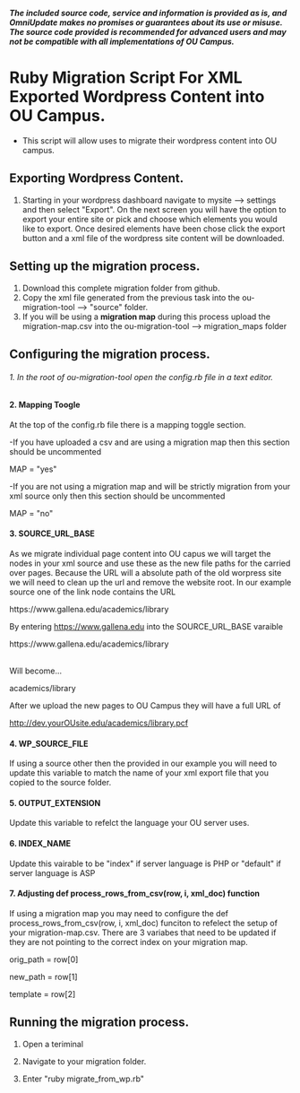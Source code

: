 ***The included source code, service and information is provided as is, and OmniUpdate makes no promises or guarantees about its use or misuse. The source code provided is recommended for advanced users and may not be compatible with all implementations of OU Campus.***

# Ruby Migration Script For XML Exported Wordpress Content into OU Campus. 
- This script will allow uses to migrate their wordpress content into OU campus. 

## Exporting Wordpress Content. 
1. Starting in your wordpress dashboard navigate to mysite --> settings and then select "Export". On the next screen you will have the option to export your entire site or pick and choose which elements you would like to export. Once desired elements have been chose click the export button and a xml file of the wordpress site content will be downloaded. 

## Setting up the migration process. 
1. Download this complete migration folder from github. 
2. Copy the xml file generated from the previous task into the ou-migration-tool --> "source" folder.
3. If you will be using a **migration map** during this process upload the migration-map.csv into the ou-migration-tool --> migration_maps folder 


## Configuring the migration process. 
###### 1. In the root of ou-migration-tool open the config.rb file in a text editor.

#### 2. Mapping Toogle

At the top of the config.rb file there is a mapping toggle section. 

-If you have uploaded a csv and are using a migration map then this section should be uncommented

MAP = "yes"

-If you are not using a migration map and will be strictly migration from your xml source only then this section should be uncommented

MAP = "no"

#### 3. SOURCE_URL_BASE
As we migrate individual page content into OU capus we will target the <link></link> nodes in your xml source and use these as the new file paths for the carried over pages. Because the URL will a absolute path of the old worpress site we will need to clean up the url and remove the website root. In our example source one of the link node contains the URL 
<link>https://www.gallena.edu/academics/library</link>


By entering https://www.gallena.edu into the SOURCE_URL_BASE varaible 


<link>https://www.gallena.edu/academics/library</link><br/><br/>
  
  
Will become...

academics/library 

After we upload the new pages to OU Campus they will have a full URL of 

http://dev.yourOUsite.edu/academics/library.pcf


#### 4. WP_SOURCE_FILE 
If using a source other then the provided in our example you will need to update this variable to match the name of your xml export file that you copied to the source folder. 

#### 5. OUTPUT_EXTENSION 
Update this variable to refelct the language your OU server uses. 

#### 6. INDEX_NAME 
Update this vairable to be "index" if server language is PHP or "default" if server language is ASP 

#### 7. Adjusting def process_rows_from_csv(row, i, xml_doc) function
If using a migration map you may need to configure the def process_rows_from_csv(row, i, xml_doc) funciton to refelect the setup of your migration-map.csv. There are 3 variabes that need to be updated if they are not pointing to the correct index on your migration map.

  orig_path = row[0]
  
  new_path = row[1]
  
  template = row[2]

## Running the migration process. 

1. Open a teriminal 

2. Navigate to your migration folder.

3. Enter "ruby migrate_from_wp.rb"

 
